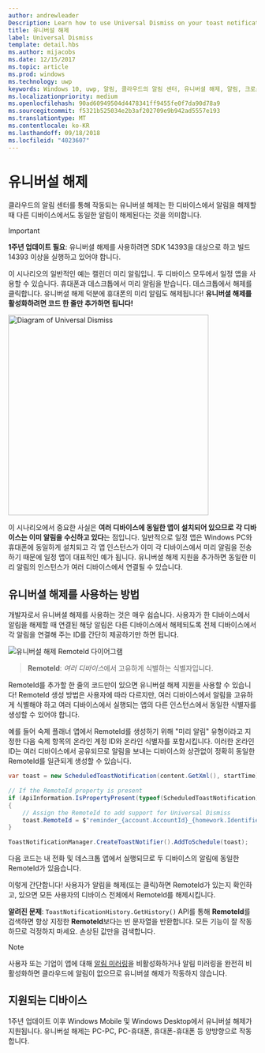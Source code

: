 ```yaml
---
author: andrewleader
Description: Learn how to use Universal Dismiss on your toast notifications.
title: 유니버설 해제
label: Universal Dismiss
template: detail.hbs
ms.author: mijacobs
ms.date: 12/15/2017
ms.topic: article
ms.prod: windows
ms.technology: uwp
keywords: Windows 10, uwp, 알림, 클라우드의 알림 센터, 유니버셜 해제, 알림, 크로스 디바이스, 한 번 해제 모든 경우에 해제
ms.localizationpriority: medium
ms.openlocfilehash: 90ad60949504d4478341ff9455fe0f7da90d78a9
ms.sourcegitcommit: f5321b525034e2b3af202709e9b942ad5557e193
ms.translationtype: MT
ms.contentlocale: ko-KR
ms.lasthandoff: 09/18/2018
ms.locfileid: "4023607"
---
```

# <a name="universal-dismiss"></a>유니버설 해제

클라우드의 알림 센터를 통해 작동되는 유니버셜 해제는 한 디바이스에서 알림을 해제할 때 다른 디바이스에서도 동일한 알림이 해제된다는 것을 의미합니다.

> [!IMPORTANT]
> **1주년 업데이트 필요**: 유니버셜 해제를 사용하려면 SDK 14393을 대상으로 하고 빌드 14393 이상을 실행하고 있어야 합니다.

이 시나리오의 일반적인 예는 캘린더 미리 알림입니. 두 디바이스 모두에서 일정 앱을 사용할 수 있습니다. 휴대폰과 데스크톱에서 미리 알림을 받습니다. 데스크톱에서 해제를 클릭합니다. 유니버셜 해제 덕분에 휴대폰의 미리 알림도 해제됩니다! **유니버셜 해제를 활성화하려면 코드 한 줄만 추가하면 됩니다!**

<img alt="Diagram of Universal Dismiss" src="images/universal-dismiss.gif" width="406"/>

이 시나리오에서 중요한 사실은 **여러 디바이스에 동일한 앱이 설치되어 있으므로** **각 디바이스는 이미 알림을 수신하고 있다**는 점입니다. 일반적으로 일정 앱은 Windows PC와 휴대폰에 동일하게 설치되고 각 앱 인스턴스가 이미 각 디바이스에서 미리 알림을 전송하기 때문에 일정 앱이 대표적인 예가 됩니다. 유니버셜 해제 지원을 추가하면 동일한 미리 알림의 인스턴스가 여러 디바이스에서 연결될 수 있습니다.


## <a name="how-to-enable-universal-dismiss"></a>유니버셜 해제를 사용하는 방법

개발자로서 유니버셜 해제를 사용하는 것은 매우 쉽습니다. 사용자가 한 디바이스에서 알림을 해제할 때 연결된 해당 알림은 다른 디바이스에서 해제되도록 전체 디바이스에서 각 알림을 연결해 주는 ID를 간단히 제공하기만 하면 됩니다.

![유니버설 해제 RemoteId 다이어그램](images/universal-dismiss-remoteid.jpg)

> **RemoteId**: *여러 디바이스*에서 고유하게 식별하는 식별자입니다.

RemoteId를 추가할 한 줄의 코드만이 있으면 유니버설 해제 지원을 사용할 수 있습니다! RemoteId 생성 방법은 사용자에 따라 다르지만, 여러 디바이스에서 알림을 고유하게 식별해야 하고 여러 디바이스에서 실행되는 앱의 다른 인스턴스에서 동일한 식별자를 생성할 수 있어야 합니다.

예를 들어 숙제 플래너 앱에서 RemoteId를 생성하기 위해 "미리 알림" 유형이라고 지정한 다음 숙제 항목의 온라인 계정 ID와 온라인 식별자를 포함시킵니다. 이러한 온라인 ID는 여러 디바이스에서 공유되므로 알림을 보내는 디바이스와 상관없이 정확히 동일한 RemoteId를 일관되게 생성할 수 있습니다.

```csharp
var toast = new ScheduledToastNotification(content.GetXml(), startTime);
 
// If the RemoteId property is present
if (ApiInformation.IsPropertyPresent(typeof(ScheduledToastNotification).FullName, nameof(ScheduledToastNotification.RemoteId)))
{
    // Assign the RemoteId to add support for Universal Dismiss
    toast.RemoteId = $"reminder_{account.AccountId}_{homework.Identifier}"
}
  
ToastNotificationManager.CreateToastNotifier().AddToSchedule(toast);
```

다음 코드는 내 전화 및 데스크톱 앱에서 실행되므로 두 디바이스의 알림에 동일한 RemoteId가 있음습니다.

이렇게 간단합니다! 사용자가 알림을 해제(또는 클릭)하면 RemoteId가 있는지 확인하고, 있으면 모든 사용자의 디바이스 전체에서 RemoteId를 해제시킵니다.

**알려진 문제**: `ToastNotificationHistory.GetHistory()` API를 통해 **RemoteId**를 검색하면 항상 지정한 **RemoteId**보다는 빈 문자열을 반환합니다. 모든 기능이 잘 작동하므로 걱정하지 마세요. 손상된 값만을 검색합니다.

> [!NOTE]
> 사용자 또는 기업이 앱에 대해 [알림 미러링](notification-mirroring.md)을 비활성화하거나 알림 미러링을 완전히 비활성화하면 클라우드에 알림이 없으므로 유니버셜 해제가 작동하지 않습니다.


## <a name="supported-devices"></a>지원되는 디바이스

1주년 업데이트 이후 Windows Mobile 및 Windows Desktop에서 유니버설 해제가 지원됩니다. 유니버설 해제는 PC-PC, PC-휴대폰, 휴대폰-휴대폰 등 양방향으로 작동합니다.